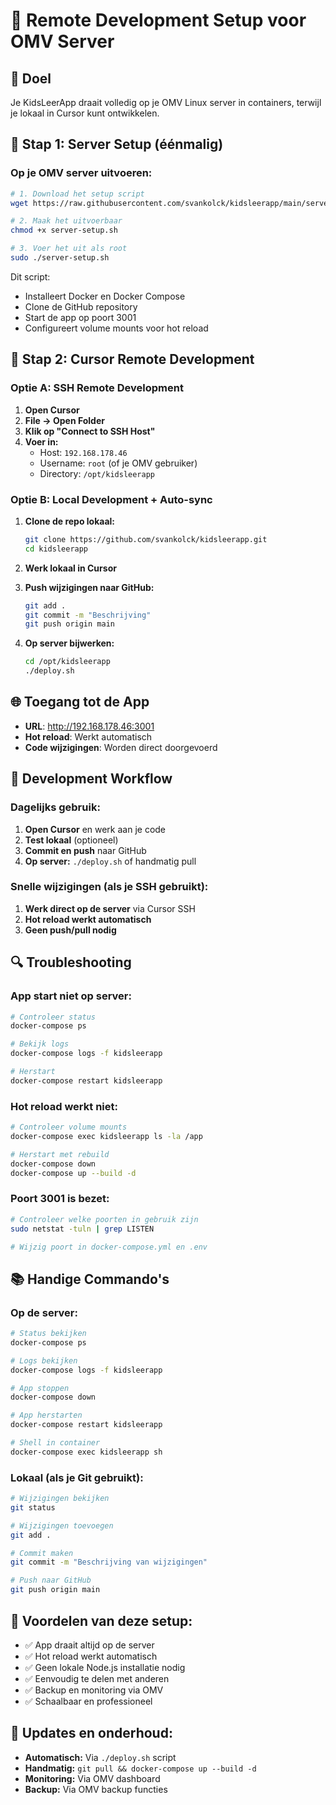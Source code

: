 # 🔗 Remote Development Setup voor OMV Server

## 🎯 Doel
Je KidsLeerApp draait volledig op je OMV Linux server in containers, terwijl je lokaal in Cursor kunt ontwikkelen.

## 🚀 Stap 1: Server Setup (éénmalig)

### Op je OMV server uitvoeren:
```bash
# 1. Download het setup script
wget https://raw.githubusercontent.com/svankolck/kidsleerapp/main/server-setup.sh

# 2. Maak het uitvoerbaar
chmod +x server-setup.sh

# 3. Voer het uit als root
sudo ./server-setup.sh
```

Dit script:
- Installeert Docker en Docker Compose
- Clone de GitHub repository
- Start de app op poort 3001
- Configureert volume mounts voor hot reload

## 🔧 Stap 2: Cursor Remote Development

### Optie A: SSH Remote Development
1. **Open Cursor**
2. **File → Open Folder**
3. **Klik op "Connect to SSH Host"**
4. **Voer in:**
   - Host: `192.168.178.46`
   - Username: `root` (of je OMV gebruiker)
   - Directory: `/opt/kidsleerapp`

### Optie B: Local Development + Auto-sync
1. **Clone de repo lokaal:**
   ```bash
   git clone https://github.com/svankolck/kidsleerapp.git
   cd kidsleerapp
   ```

2. **Werk lokaal in Cursor**
3. **Push wijzigingen naar GitHub:**
   ```bash
   git add .
   git commit -m "Beschrijving"
   git push origin main
   ```

4. **Op server bijwerken:**
   ```bash
   cd /opt/kidsleerapp
   ./deploy.sh
   ```

## 🌐 Toegang tot de App
- **URL**: http://192.168.178.46:3001
- **Hot reload**: Werkt automatisch
- **Code wijzigingen**: Worden direct doorgevoerd

## 📝 Development Workflow

### Dagelijks gebruik:
1. **Open Cursor** en werk aan je code
2. **Test lokaal** (optioneel)
3. **Commit en push** naar GitHub
4. **Op server:** `./deploy.sh` of handmatig pull

### Snelle wijzigingen (als je SSH gebruikt):
1. **Werk direct op de server** via Cursor SSH
2. **Hot reload werkt automatisch**
3. **Geen push/pull nodig**

## 🔍 Troubleshooting

### App start niet op server:
```bash
# Controleer status
docker-compose ps

# Bekijk logs
docker-compose logs -f kidsleerapp

# Herstart
docker-compose restart kidsleerapp
```

### Hot reload werkt niet:
```bash
# Controleer volume mounts
docker-compose exec kidsleerapp ls -la /app

# Herstart met rebuild
docker-compose down
docker-compose up --build -d
```

### Poort 3001 is bezet:
```bash
# Controleer welke poorten in gebruik zijn
sudo netstat -tuln | grep LISTEN

# Wijzig poort in docker-compose.yml en .env
```

## 📚 Handige Commando's

### Op de server:
```bash
# Status bekijken
docker-compose ps

# Logs bekijken
docker-compose logs -f kidsleerapp

# App stoppen
docker-compose down

# App herstarten
docker-compose restart kidsleerapp

# Shell in container
docker-compose exec kidsleerapp sh
```

### Lokaal (als je Git gebruikt):
```bash
# Wijzigingen bekijken
git status

# Wijzigingen toevoegen
git add .

# Commit maken
git commit -m "Beschrijving van wijzigingen"

# Push naar GitHub
git push origin main
```

## 🎉 Voordelen van deze setup:
- ✅ App draait altijd op de server
- ✅ Hot reload werkt automatisch
- ✅ Geen lokale Node.js installatie nodig
- ✅ Eenvoudig te delen met anderen
- ✅ Backup en monitoring via OMV
- ✅ Schaalbaar en professioneel

## 🔄 Updates en onderhoud:
- **Automatisch:** Via `./deploy.sh` script
- **Handmatig:** `git pull && docker-compose up --build -d`
- **Monitoring:** Via OMV dashboard
- **Backup:** Via OMV backup functies
